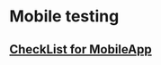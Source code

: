 # Mobile testing
## [CheckList for MobileApp](https://docs.google.com/spreadsheets/d/1rXPKjwRUzXdIhdaPe7AELfryGnQPhNvSVGtoeoG4TqM/edit?usp=sharing)
